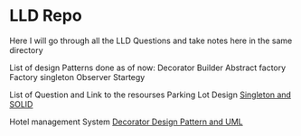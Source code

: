 # LLD Repo
Here I will go through all the LLD Questions and take notes here in the same directory

List of design Patterns done as of now:
Decorator
Builder
Abstract factory
Factory
singleton
Observer
Startegy



List of Question and Link to the resourses
Parking Lot Design [Singleton and SOLID](https://www.youtube.com/watch?v=V9NEOLpt3tg) 

Hotel management System [Decorator Design Pattern and UML](https://www.youtube.com/watch?v=71W8QTdFWw8&list=PL12BCqE-Lp650Cg6FZW7SoZwN8Rw1WJI7&index=3) 
